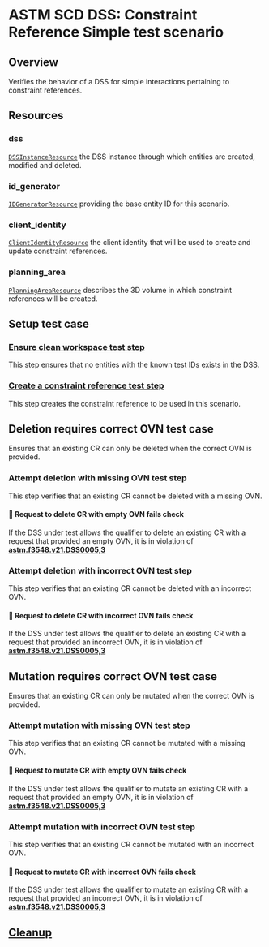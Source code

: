 # ASTM SCD DSS: Constraint Reference Simple test scenario

## Overview

Verifies the behavior of a DSS for simple interactions pertaining to constraint references.

## Resources

### dss

[`DSSInstanceResource`](../../../../resources/astm/f3548/v21/dss.py) the DSS instance through which entities are created, modified and deleted.

### id_generator

[`IDGeneratorResource`](../../../../resources/interuss/id_generator.py) providing the base entity ID for this scenario.

### client_identity

[`ClientIdentityResource`](../../../../resources/communications/client_identity.py) the client identity that will be used to create and update constraint references.

### planning_area

[`PlanningAreaResource`](../../../../resources/astm/f3548/v21/planning_area.py) describes the 3D volume in which constraint references will be created.

## Setup test case

### [Ensure clean workspace test step](./clean_workspace.md)

This step ensures that no entities with the known test IDs exists in the DSS.

### [Create a constraint reference test step](./fragments/cr/crud/create_query.md)

This step creates the constraint reference to be used in this scenario.

## Deletion requires correct OVN test case

Ensures that an existing CR can only be deleted when the correct OVN is provided.

### Attempt deletion with missing OVN test step

This step verifies that an existing CR cannot be deleted with a missing OVN.

#### 🛑 Request to delete CR with empty OVN fails check

If the DSS under test allows the qualifier to delete an existing CR with a request that provided an empty OVN,
it is in violation of **[astm.f3548.v21.DSS0005,3](../../../../requirements/astm/f3548/v21.md)**

### Attempt deletion with incorrect OVN test step

This step verifies that an existing CR cannot be deleted with an incorrect OVN.

#### 🛑 Request to delete CR with incorrect OVN fails check

If the DSS under test allows the qualifier to delete an existing CR with a request that provided an incorrect OVN,
it is in violation of **[astm.f3548.v21.DSS0005,3](../../../../requirements/astm/f3548/v21.md)**

## Mutation requires correct OVN test case

Ensures that an existing CR can only be mutated when the correct OVN is provided.

### Attempt mutation with missing OVN test step

This step verifies that an existing CR cannot be mutated with a missing OVN.

#### 🛑 Request to mutate CR with empty OVN fails check

If the DSS under test allows the qualifier to mutate an existing CR with a request that provided an empty OVN,
it is in violation of **[astm.f3548.v21.DSS0005,3](../../../../requirements/astm/f3548/v21.md)**

### Attempt mutation with incorrect OVN test step

This step verifies that an existing CR cannot be mutated with an incorrect OVN.

#### 🛑 Request to mutate CR with incorrect OVN fails check

If the DSS under test allows the qualifier to mutate an existing CR with a request that provided an incorrect OVN,
it is in violation of **[astm.f3548.v21.DSS0005,3](../../../../requirements/astm/f3548/v21.md)**

## [Cleanup](./clean_workspace.md)
